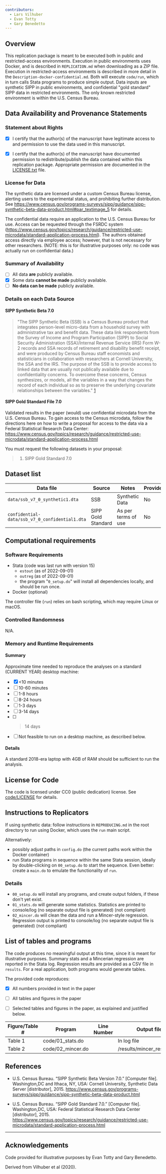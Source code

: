 ```yaml
---
contributors:
  - Lars Vilhuber
  - Evan Totty
  - Gary Benedetto
---
```



## Overview

This replication package is meant to be executed both in public and restricted-access environments. Execution in public environments uses Docker, and is described in `REPLICATION.md` when downloading as a ZIP file. Execution in restricted-access environments is described in more detail in the `Description-docker-confidential.md`. Both will execute `code/run`, which in turn calls Stata programs to produce simple output. Data inputs are synthetic SIPP in public environments, and confidential "gold standard" SIPP data  in restricted environments. The only known restricted environment is within the U.S. Census Bureau.

## Data Availability and Provenance Statements

### Statement about Rights

- [x] I certify that the author(s) of the manuscript have legitimate access to and permission to use the data used in this manuscript. 
- [x] I certify that the author(s) of the manuscript have documented permission to redistribute/publish the data contained within this replication package. Appropriate permission are documented in the [LICENSE.txt](LICENSE.txt) file.


### License for Data

The synthetic data are licensed under a custom Census Bureau license, alerting users to the experimental status, and prohibiting further distribution. See <https://www.census.gov/programs-surveys/sipp/guidance/sipp-synthetic-beta-data-product.html#par_textimage_5> for details.

The confidential data require an application to the U.S. Census Bureau for use. Access can be requested through the FSRDC system (<https://www.census.gov/topics/research/guidance/restricted-use-microdata/standard-application-process.html>). The authors obtained access directly via employee access; however, that is not necessary for other researchers. (NOTE: this is for illustrative purposes only: no code was actually run on confidential data.)

### Summary of Availability

- [ ] All data **are** publicly available.
- [x] Some data **cannot be made** publicly available.
- [ ] **No data can be made** publicly available.

### Details on each Data Source



#### SIPP Synthetic Beta 7.0

> "The SIPP Synthetic Beta (SSB) is a Census Bureau product that integrates person-level micro-data from a household survey with administrative tax and benefit data. These data link respondents from the Survey of Income and Program Participation (SIPP) to Social Security Administration (SSA)/Internal Revenue Service (IRS) Form W-2 records and SSA records of retirement and disability benefit receipt, and were produced by Census Bureau staff economists and statisticians in collaboration with researchers at Cornell University, the SSA and the IRS. The purpose of the SSB is to provide access to linked data that are usually not publically available due to confidentiality concerns. To overcome these concerns, Census synthesizes, or models, all the variables in a way that changes the record of each individual so as to preserve the underlying covariate relationships between the variables." [1](https://www.census.gov/programs-surveys/sipp/guidance/sipp-synthetic-beta-data-product.html)

#### SIPP Gold Standard File 7.0

Validated results in the paper (would) use confidential microdata from the U.S. Census Bureau. To gain access to the Census microdata, follow the directions here on how to write a proposal for access to the data via a Federal Statistical Research Data Center: <https://www.census.gov/topics/research/guidance/restricted-use-microdata/standard-application-process.html>

You must request the following datasets in your proposal:

> 1. SIPP Gold Standard 7.0


## Dataset list

| Data file | Source | Notes    |Provided |
|-----------|--------|----------|---------|
| `data/ssb_v7_0_synthetic1.dta` | SSB | Synthetic Data | No |
| `confidential-data/ssb_v7_0_confidential1.dta` | SIPP Gold Standard | As per terms of use | No |


## Computational requirements


### Software Requirements

- Stata (code was last run with version 15)
  - `estout` (as of 2022-09-01)
  - `outreg` (as of 2022-09-01)
  - the program "`0_setup.do`" will install all dependencies locally, and should be run once.
- Docker (optional)

The controller file (`run`) relies on bash scripting, which may require Linux or macOS.

### Controlled Randomness

N/A.


### Memory and Runtime Requirements


#### Summary

Approximate time needed to reproduce the analyses on a standard (CURRENT YEAR) desktop machine:

- [x] <10 minutes
- [ ] 10-60 minutes
- [ ] 1-8 hours
- [ ] 8-24 hours
- [ ] 1-3 days
- [ ] 3-14 days
- [ ] > 14 days
- [ ] Not feasible to run on a desktop machine, as described below.

#### Details

A standard 2018-era laptop with 4GB of RAM should be sufficient to run the analysis.



## License for Code

The code is licensed under CC0 (public dedication) license. See [code/LICENSE](LICENSE) for details.

## Instructions to Replicators

If using synthetic data: follow instructions in `REPRODUCING.md` in the root directory to run using Docker, which uses the `run` main script.

Alternatively:

- possibly adjust paths in `config.do` (the current paths work within the Docker container)
- run Stata programs in sequence within the same Stata session, ideally by double-clicking on `00_setup.do` to start the sequence. Even better: create a `main.do` to emulate the functionality of `run`.

### Details

- `00_setup.do` will install any programs, and create output folders, if these don't yet exist.
- `01_stats.do` will generate some statistics. Statistics are printed to console/log (no separate output file is generated) (not compliant)
- `02_mincer.do` will clean the data and run a Mincer-style regression. Regression output is printed to console/log (no separate output file is generated) (not compliant)

## List of tables and programs

The code produces no meaningful output at this time, since it is meant for illustrative purposes. Summary stats and a Mincerian regression are reported in the Stata log. Regression results are provided as a CSV file in `results`. For a real application, both programs would generate tables.

The provided code reproduces:

- [x] All numbers provided in text in the paper
- [ ] All tables and figures in the paper
- [ ] Selected tables and figures in the paper, as explained and justified below.


| Figure/Table #    | Program                  | Line Number | Output file                      | Note                            |
|-------------------|--------------------------|-------------|----------------------------------|---------------------------------|
| Table 1           | code/01_stats.do         |             | In log file                 ||
| Table 2           | code/02_mincer.do        |             | /results/mincer_results.csv                      ||

## References

- U.S. Census Bureau. “SIPP Synthetic Beta Version 7.0.” [Computer file]. Washington,DC and Ithaca, NY, USA: Cornell University, Synthetic Data Server [distributor], 2015. <https://www.census.gov/programs-surveys/sipp/guidance/sipp-synthetic-beta-data-product.html>

- U.S. Census Bureau. “SIPP Gold Standard 7.0.” [Computer file]. Washington,DC, USA: Federal Statistical Research Data Center [distributor], 2015. <https://www.census.gov/topics/research/guidance/restricted-use-microdata/standard-application-process.html>


---

## Acknowledgements

Code provided for illustrative purposes by Evan Totty and Gary Benedetto.

Derived from Vilhuber et al (2020). 
